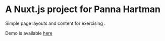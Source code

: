 # A Nuxt.js project for Panna Hartman

Simple page layouts and content for exercising .

Demo is available [here](https://nandordudas.github.io/pannahartman/)
